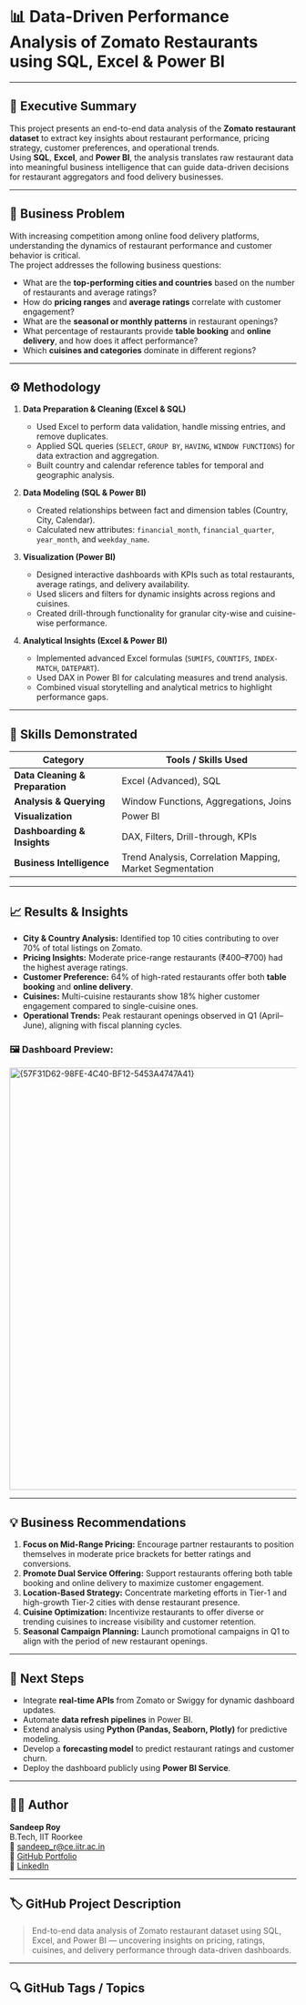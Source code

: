 # 📊 Data-Driven Performance Analysis of Zomato Restaurants using SQL, Excel & Power BI

---

## 🏁 Executive Summary
This project presents an end-to-end data analysis of the **Zomato restaurant dataset** to extract key insights about restaurant performance, pricing strategy, customer preferences, and operational trends.  
Using **SQL**, **Excel**, and **Power BI**, the analysis translates raw restaurant data into meaningful business intelligence that can guide data-driven decisions for restaurant aggregators and food delivery businesses.

---

## 💼 Business Problem
With increasing competition among online food delivery platforms, understanding the dynamics of restaurant performance and customer behavior is critical.  
The project addresses the following business questions:

- What are the **top-performing cities and countries** based on the number of restaurants and average ratings?  
- How do **pricing ranges** and **average ratings** correlate with customer engagement?  
- What are the **seasonal or monthly patterns** in restaurant openings?  
- What percentage of restaurants provide **table booking** and **online delivery**, and how does it affect performance?  
- Which **cuisines and categories** dominate in different regions?

---

## ⚙️ Methodology

1. **Data Preparation & Cleaning (Excel & SQL)**
   - Used Excel to perform data validation, handle missing entries, and remove duplicates.  
   - Applied SQL queries (`SELECT`, `GROUP BY`, `HAVING`, `WINDOW FUNCTIONS`) for data extraction and aggregation.  
   - Built country and calendar reference tables for temporal and geographic analysis.

2. **Data Modeling (SQL & Power BI)**
   - Created relationships between fact and dimension tables (Country, City, Calendar).  
   - Calculated new attributes: `financial_month`, `financial_quarter`, `year_month`, and `weekday_name`.

3. **Visualization (Power BI)**
   - Designed interactive dashboards with KPIs such as total restaurants, average ratings, and delivery availability.  
   - Used slicers and filters for dynamic insights across regions and cuisines.  
   - Created drill-through functionality for granular city-wise and cuisine-wise performance.

4. **Analytical Insights (Excel & Power BI)**
   - Implemented advanced Excel formulas (`SUMIFS`, `COUNTIFS`, `INDEX-MATCH`, `DATEPART`).  
   - Used DAX in Power BI for calculating measures and trend analysis.  
   - Combined visual storytelling and analytical metrics to highlight performance gaps.

---

## 🧠 Skills Demonstrated

| Category | Tools / Skills Used |
|-----------|--------------------|
| **Data Cleaning & Preparation** | Excel (Advanced), SQL |
| **Analysis & Querying** | Window Functions, Aggregations, Joins |
| **Visualization** | Power BI |
| **Dashboarding & Insights** | DAX, Filters, Drill-through, KPIs |
| **Business Intelligence** | Trend Analysis, Correlation Mapping, Market Segmentation |

---

## 📈 Results & Insights

- **City & Country Analysis:** Identified top 10 cities contributing to over 70% of total listings on Zomato.  
- **Pricing Insights:** Moderate price-range restaurants (₹400–₹700) had the highest average ratings.  
- **Customer Preference:** 64% of high-rated restaurants offer both **table booking** and **online delivery**.  
- **Cuisines:** Multi-cuisine restaurants show 18% higher customer engagement compared to single-cuisine ones.  
- **Operational Trends:** Peak restaurant openings observed in Q1 (April–June), aligning with fiscal planning cycles.  

### 🖼️ Dashboard Preview:
<img width="1427" height="742" alt="{57F31D62-98FE-4C40-BF12-5453A4747A41}" src="https://github.com/user-attachments/assets/7eade268-b3b1-4bb8-9aba-53ecffb926ac" />


---

## 💡 Business Recommendations

1. **Focus on Mid-Range Pricing:** Encourage partner restaurants to position themselves in moderate price brackets for better ratings and conversions.  
2. **Promote Dual Service Offering:** Support restaurants offering both table booking and online delivery to maximize customer engagement.  
3. **Location-Based Strategy:** Concentrate marketing efforts in Tier-1 and high-growth Tier-2 cities with dense restaurant presence.  
4. **Cuisine Optimization:** Incentivize restaurants to offer diverse or trending cuisines to increase visibility and customer retention.  
5. **Seasonal Campaign Planning:** Launch promotional campaigns in Q1 to align with the period of new restaurant openings.

---

## 🚀 Next Steps

- Integrate **real-time APIs** from Zomato or Swiggy for dynamic dashboard updates.  
- Automate **data refresh pipelines** in Power BI.  
- Extend analysis using **Python (Pandas, Seaborn, Plotly)** for predictive modeling.  
- Develop a **forecasting model** to predict restaurant ratings and customer churn.  
- Deploy the dashboard publicly using **Power BI Service**.

---

## 👨‍💻 Author
**Sandeep Roy**  
B.Tech, IIT Roorkee  
📧 [sandeep_r@ce.iitr.ac.in](mailto:sandeep_r@ce.iitr.ac.in)  
🔗 [GitHub Portfolio](https://github.com/sandeeproy1207-ship-it)  
🔗 [LinkedIn](https://www.linkedin.com/in/sandeep--roy)

---

## 🏷️ GitHub Project Description

> End-to-end data analysis of Zomato restaurant dataset using SQL, Excel, and Power BI — uncovering insights on pricing, ratings, cuisines, and delivery performance through data-driven dashboards.

---

## 🔍 GitHub Tags / Topics
